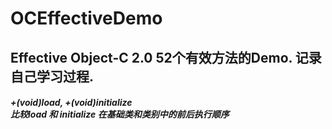 # OCEffectiveDemo

## Effective Object-C 2.0 52个有效方法的Demo. 记录自己学习过程.

##### +(void)load, +(void)initialize <br>比较load 和 initialize 在基础类和类别中的前后执行顺序

